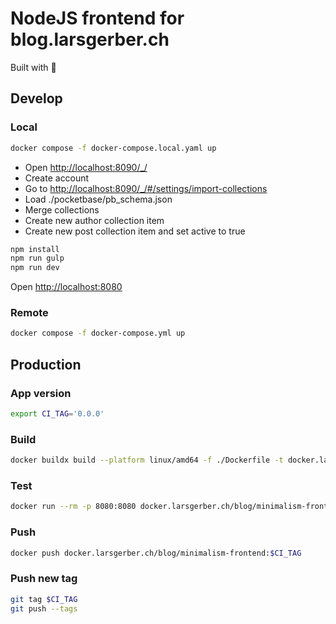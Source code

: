 # NodeJS frontend for blog.larsgerber.ch

<!-- markdownlint-disable MD013 -->

Built with 🐳

## Develop

### Local

```bash
docker compose -f docker-compose.local.yaml up
```

* Open <http://localhost:8090/_/>
* Create account
* Go to <http://localhost:8090/_/#/settings/import-collections>
* Load ./pocketbase/pb_schema.json
* Merge collections
* Create new author collection item
* Create new post collection item and set active to true

```bash
npm install
npm run gulp
npm run dev
```

Open <http://localhost:8080>

### Remote

```bash
docker compose -f docker-compose.yml up
```

## Production

### App version

```bash
export CI_TAG='0.0.0'
```

### Build

```bash
docker buildx build --platform linux/amd64 -f ./Dockerfile -t docker.larsgerber.ch/blog/minimalism-frontend:$CI_TAG .
```

### Test

```bash
docker run --rm -p 8080:8080 docker.larsgerber.ch/blog/minimalism-frontend:$CI_TAG
```

### Push

```bash
docker push docker.larsgerber.ch/blog/minimalism-frontend:$CI_TAG
```

### Push new tag

```bash
git tag $CI_TAG
git push --tags
```
